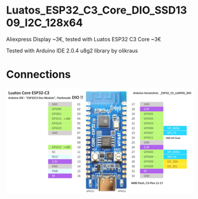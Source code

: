 # Luatos_ESP32_C3_Core_DIO_SSD1309_I2C_128x64


Aliexpress Display ~3€, tested with Luatos ESP32 C3 Core ~3€ 

Tested with Arduino IDE 2.0.4 u8g2 library by olikraus


# Connections

![Luatos_C3_Core_DIO_SSD1309_I2C_128x64](pictures\Luatos_ESP32_C3_Core.png)
